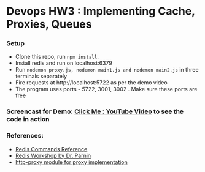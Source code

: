 Devops HW3 : Implementing Cache, Proxies, Queues
=========================


### Setup

* Clone this repo, run `npm install`.
* Install redis and run on localhost:6379
* Run `nodemon proxy.js, nodemon main1.js and nodemon main2.js` in three terminals separately
* Fire requests at http://localhost:5722 as per the demo video
* The program uses ports - 5722, 3001, 3002 . Make sure these ports are free

### Screencast for Demo: [Click Me : YouTube Video](https://youtu.be/JteExua190Q) to see the code in action

### References:
* [Redis Commands Reference](http://redis.io/commands)
* [Redis Workshop by Dr. Parnin](https://github.com/CSC-DevOps/Queues)
* [http-proxy module for proxy implementation](https://github.com/nodejitsu/node-http-proxy)